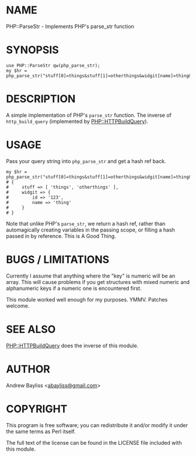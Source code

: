 # NAME

PHP::ParseStr - Implements PHP's parse\_str function

# SYNOPSIS

    use PHP::ParseStr qw(php_parse_str);
    my $hr = php_parse_str("stuff[0]=things&stuff[1]=otherthings&widgit[name]=thing&widgit[id]=123");

# DESCRIPTION

A simple implementation of PHP's `parse_str` function. The inverse of
`http_build_query` (implemented by [PHP::HTTPBuildQuery](https://metacpan.org/pod/PHP::HTTPBuildQuery)).

# USAGE

Pass your query string into `php_parse_str` and get a hash ref back.

    my $hr = php_parse_str("stuff[0]=things&stuff[1]=otherthings&widgit[name]=thing&widgit[id]=123");
    # {
    #     stuff => [ 'things', 'otherthings' ],
    #     widgit => {
    #         id => '123',
    #         name => 'thing'
    #     }
    # }

Note that unlike PHP's `parse_str`, we return a hash ref, rather than
automagically creating variables in the passing scope, or filling a hash passed
in by reference. This is A Good Thing.

# BUGS / LIMITATIONS

Currently I assume that anything where the "key" is numeric will be an array.
This will cause problems if you get structures with mixed numeric and
alphanumeric keys if a numeric one is encountered first.

This module worked well enough for my purposes. YMMV. Patches welcome.

# SEE ALSO

[PHP::HTTPBuildQuery](https://metacpan.org/pod/PHP::HTTPBuildQuery) does the inverse of this module.

# AUTHOR

Andrew Bayliss &lt;abayliss@gmail.com>

# COPYRIGHT

This program is free software; you can redistribute
it and/or modify it under the same terms as Perl itself.

The full text of the license can be found in the
LICENSE file included with this module.
